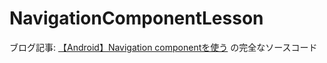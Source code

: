 # NavigationComponentLesson

ブログ記事: [【Android】Navigation componentを使う](https://zawapro.com/?p=2256)
の完全なソースコード
